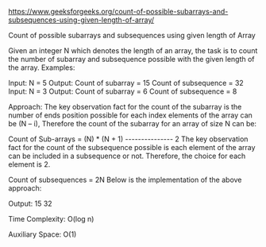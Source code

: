 https://www.geeksforgeeks.org/count-of-possible-subarrays-and-subsequences-using-given-length-of-array/


Count of possible subarrays and subsequences using given length of Array


Given an integer N which denotes the length of an array, the task is to count the number of subarray and subsequence possible with the given length of the array.
Examples: 
 

Input: N = 5 
Output: 
Count of subarray = 15 
Count of subsequence = 32
Input: N = 3 
Output: 
Count of subarray = 6 
Count of subsequence = 8 
 

 

Approach: The key observation fact for the count of the subarray is the number of ends position possible for each index elements of the array can be (N – i), Therefore the count of the subarray for an array of size N can be:



Count of Sub-arrays = (N) * (N + 1)
                     ---------------
                            2
The key observation fact for the count of the subsequence possible is each element of the array can be included in a subsequence or not. Therefore, the choice for each element is 2. 
 

Count of subsequences = 2N
Below is the implementation of the above approach: 


Output: 
15
32
 

Time Complexity: O(log n)

Auxiliary Space: O(1)
